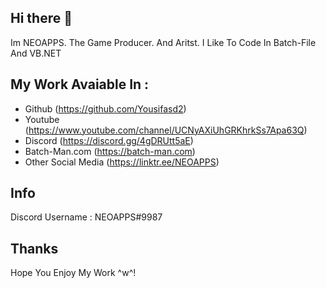 ## Hi there 👋
Im NEOAPPS. The Game Producer. And Aritst. I Like To Code In Batch-File And VB.NET
## My Work Avaiable In :
- Github (https://github.com/Yousifasd2)
- Youtube (https://www.youtube.com/channel/UCNyAXiUhGRKhrkSs7Apa63Q)
- Discord (https://discord.gg/4gDRUtt5aE)
- Batch-Man.com (https://batch-man.com)
- Other Social Media (https://linktr.ee/NEOAPPS)

## Info
Discord Username : NEOAPPS#9987

## Thanks
Hope You Enjoy My Work ^w^!
